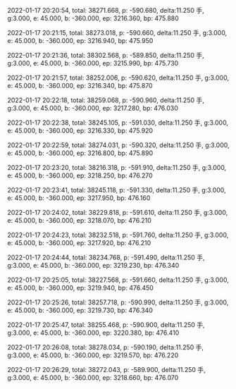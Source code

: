 2022-01-17 20:20:54, total: 38271.668, p: -590.680, delta:11.250 手, g:3.000, e: 45.000, b: -360.000, ep: 3216.360, bp: 475.880

2022-01-17 20:21:15, total: 38273.018, p: -590.660, delta:11.250 手, g:3.000, e: 45.000, b: -360.000, ep: 3216.940, bp: 475.950

2022-01-17 20:21:36, total: 38302.568, p: -589.850, delta:11.250 手, g:3.000, e: 45.000, b: -360.000, ep: 3215.990, bp: 475.730

2022-01-17 20:21:57, total: 38252.006, p: -590.620, delta:11.250 手, g:3.000, e: 45.000, b: -360.000, ep: 3216.340, bp: 475.870

2022-01-17 20:22:18, total: 38259.068, p: -590.960, delta:11.250 手, g:3.000, e: 45.000, b: -360.000, ep: 3217.280, bp: 476.030

2022-01-17 20:22:38, total: 38245.105, p: -591.030, delta:11.250 手, g:3.000, e: 45.000, b: -360.000, ep: 3216.330, bp: 475.920

2022-01-17 20:22:59, total: 38274.031, p: -590.320, delta:11.250 手, g:3.000, e: 45.000, b: -360.000, ep: 3216.800, bp: 475.890

2022-01-17 20:23:20, total: 38216.318, p: -591.910, delta:11.250 手, g:3.000, e: 45.000, b: -360.000, ep: 3218.250, bp: 476.270

2022-01-17 20:23:41, total: 38245.118, p: -591.330, delta:11.250 手, g:3.000, e: 45.000, b: -360.000, ep: 3217.950, bp: 476.160

2022-01-17 20:24:02, total: 38229.818, p: -591.610, delta:11.250 手, g:3.000, e: 45.000, b: -360.000, ep: 3218.070, bp: 476.210

2022-01-17 20:24:23, total: 38232.518, p: -591.760, delta:11.250 手, g:3.000, e: 45.000, b: -360.000, ep: 3217.920, bp: 476.210

2022-01-17 20:24:44, total: 38234.768, p: -591.490, delta:11.250 手, g:3.000, e: 45.000, b: -360.000, ep: 3219.230, bp: 476.340

2022-01-17 20:25:05, total: 38227.568, p: -591.660, delta:11.250 手, g:3.000, e: 45.000, b: -360.000, ep: 3219.940, bp: 476.450

2022-01-17 20:25:26, total: 38257.718, p: -590.990, delta:11.250 手, g:3.000, e: 45.000, b: -360.000, ep: 3219.730, bp: 476.340

2022-01-17 20:25:47, total: 38255.468, p: -590.900, delta:11.250 手, g:3.000, e: 45.000, b: -360.000, ep: 3220.380, bp: 476.410

2022-01-17 20:26:08, total: 38278.034, p: -590.190, delta:11.250 手, g:3.000, e: 45.000, b: -360.000, ep: 3219.570, bp: 476.220

2022-01-17 20:26:29, total: 38272.043, p: -589.900, delta:11.250 手, g:3.000, e: 45.000, b: -360.000, ep: 3218.660, bp: 476.070